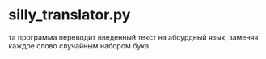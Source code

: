 # silly_translator.py

та программа переводит введенный текст на абсурдный язык, заменяя каждое слово случайным набором букв.
